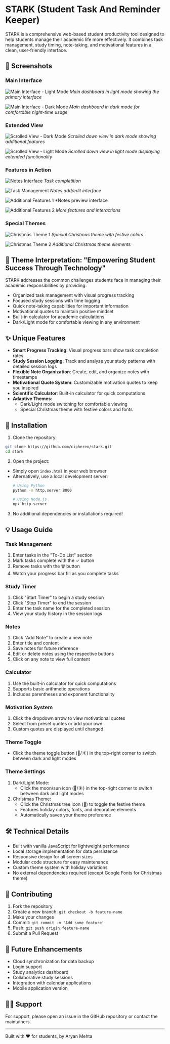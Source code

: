 # STARK (Student Task And Reminder Keeper)

STARK is a comprehensive web-based student productivity tool designed to help students manage their academic life more effectively. It combines task management, study timing, note-taking, and motivational features in a clean, user-friendly interface.

## 📸 Screenshots

### Main Interface
![Main Interface - Light Mode](images/1.png)
*Main dashboard in light mode showing the primary interface*

![Main Interface - Dark Mode](images/2.png)
*Main dashboard in dark mode for comfortable night-time usage*

### Extended View
![Scrolled View - Dark Mode](images/3.png)
*Scrolled down view in dark mode showing additional features*

![Scrolled View - Light Mode](images/4.png)
*Scrolled down view in light mode displaying extended functionality*

### Features in Action
![Notes Interface](images/5.png)
*Task completition*

![Task Management](images/6.png)
*Notes add/edit interface*

![Additional Features 1](images/7.png)
*Notes preview interface

![Additional Features 2](images/8.png)
*More features and interactions*

### Special Themes
![Christmas Theme 1](images/9.png)
*Special Christmas theme with festive colors*

![Christmas Theme 2](images/10.png)
*Additional Christmas theme elements*

## 🌟 Theme Interpretation: "Empowering Student Success Through Technology"

STARK addresses the common challenges students face in managing their academic responsibilities by providing:

- Organized task management with visual progress tracking
- Focused study sessions with time logging
- Quick note-taking capabilities for important information
- Motivational quotes to maintain positive mindset
- Built-in calculator for academic calculations
- Dark/Light mode for comfortable viewing in any environment

## ✨ Unique Features

- **Smart Progress Tracking**: Visual progress bars show task completion rates
- **Study Session Logging**: Track and analyze your study patterns with detailed session logs
- **Flexible Note Organization**: Create, edit, and organize notes with timestamps
- **Motivational Quote System**: Customizable motivation quotes to keep you inspired
- **Scientific Calculator**: Built-in calculator for quick computations
- **Adaptive Themes**: 
  - Dark/Light mode switching for comfortable viewing
  - Special Christmas theme with festive colors and fonts

## 🚀 Installation

1. Clone the repository:
```bash
git clone https://github.com/cipherex/stark.git
cd stark
```

2. Open the project:
- Simply open `index.html` in your web browser
- Alternatively, use a local development server:
  ```bash
  # Using Python
  python -m http.server 8000
  
  # Using Node.js
  npx http-server
  ```

3. No additional dependencies or installations required!

## 💡 Usage Guide

### Task Management
1. Enter tasks in the "To-Do List" section
2. Mark tasks complete with the ✓ button
3. Remove tasks with the 🗑️ button
4. Watch your progress bar fill as you complete tasks

### Study Timer
1. Click "Start Timer" to begin a study session
2. Click "Stop Timer" to end the session
3. Enter the task name for the completed session
4. View your study history in the session logs

### Notes
1. Click "Add Note" to create a new note
2. Enter title and content
3. Save notes for future reference
4. Edit or delete notes using the respective buttons
5. Click on any note to view full content

### Calculator
1. Use the built-in calculator for quick computations
2. Supports basic arithmetic operations
3. Includes parentheses and exponent functionality

### Motivation System
1. Click the dropdown arrow to view motivational quotes
2. Select from preset quotes or add your own
3. Custom quotes are displayed until changed

### Theme Toggle
- Click the theme toggle button (🌙/☀️) in the top-right corner to switch between dark and light modes

### Theme Settings
1. Dark/Light Mode:
   - Click the moon/sun icon (🌙/☀️) in the top-right corner to switch between dark and light modes
2. Christmas Theme:
   - Click the Christmas tree icon (🎄) to toggle the festive theme
   - Features holiday colors, fonts, and decorative elements
   - Automatically saves your theme preference

## 🛠️ Technical Details

- Built with vanilla JavaScript for lightweight performance
- Local storage implementation for data persistence
- Responsive design for all screen sizes
- Modular code structure for easy maintenance
- Custom theme system with holiday variations
- No external dependencies required (except Google Fonts for Christmas theme)

## 🤝 Contributing

1. Fork the repository
2. Create a new branch: `git checkout -b feature-name`
3. Make your changes
4. Commit: `git commit -m 'Add some feature'`
5. Push: `git push origin feature-name`
6. Submit a Pull Request


## 🎯 Future Enhancements

- Cloud synchronization for data backup
- Login support
- Study analytics dashboard
- Collaborative study sessions
- Integration with calendar applications
- Mobile application version

## 🙋‍♂️ Support

For support, please open an issue in the GitHub repository or contact the maintainers.

---

Built with ❤️ for students, by Aryan Mehta 
